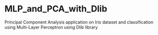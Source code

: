 # MLP_and_PCA_with_Dlib
Principal Component Analysis application on Iris dataset and classification using Multi-Layer Perceptron using Dlib library 
